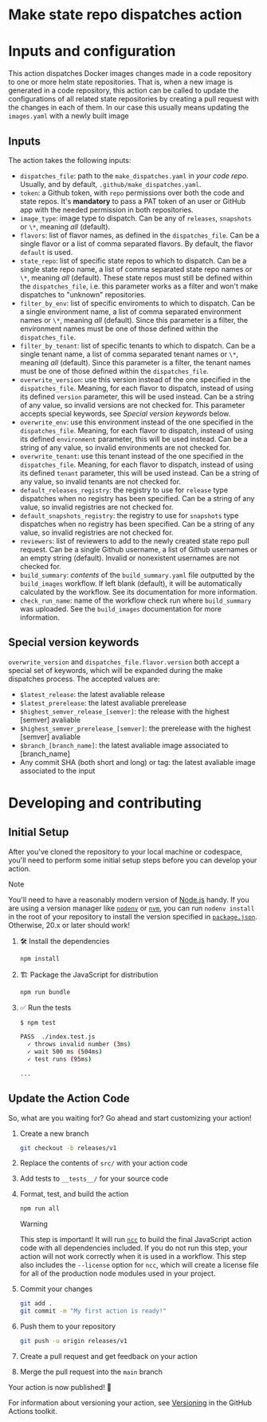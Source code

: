 # Make state repo dispatches action

# Inputs and configuration

This action dispatches Docker images changes made in a code repository to one or more helm state repositories. That is, when a new image is generated in a code repository, this action can be called to update the configurations of all related state repositories by creating a pull request with the changes in each of them. In our case this usually means updating the `images.yaml` with a newly built image

## Inputs

The action takes the following inputs:

- `dispatches_file`: path to the `make_dispatches.yaml` in *your code repo*. Usually, and by default, `.github/make_dispatches.yaml`.
- `token`: a Github token, with `repo` permissions over both the code and state repos. It's **mandatory** to pass a PAT token of an user or GitHub app with the needed permission in both repositories.
- `image_type`: image type to dispatch. Can be any of `releases`, `snapshots` or `\*`, meaning *all* (default).
- `flavors`: list of flavor names, as defined in the `dispatches_file`. Can be a single flavor or a list of comma separated flavors. By default, the flavor `default` is used.
- `state_repo`: list of specific state repos to which to dispatch. Can be a single state repo name, a list of comma separated state repo names or `\*`, meaning *all* (default). These state repos must still be defined within the `dispatches_file`, i.e. this parameter works as a filter and won't make dispatches to "unknown" repositories.
- `filter_by_env`: list of specific enviroments to which to dispatch. Can be a single environment name, a list of comma separated environment names or `\*`, meaning *all* (default). Since this parameter is a filter, the environment names must be one of those defined within the `dispatches_file`.
- `filter_by_tenant`: list of specific tenants to which to dispatch. Can be a single tenant name, a list of comma separated tenant names or `\*`, meaning *all* (default). Since this parameter is a filter, the tenant names must be one of those defined within the `dispatches_file`.
- `overwrite_version`: use this version instead of the one specified in the `dispatches_file`. Meaning, for each flavor to dispatch, instead of using its defined `version` parameter, this will be used instead. Can be a string of any value, so invalid versions are not checked for. This parameter accepts special keywords, see *Special version keywords* below.
- `overwrite_env`: use this environment instead of the one specified in the `dispatches_file`. Meaning, for each flavor to dispatch, instead of using its defined `environment` parameter, this will be used instead. Can be a string of any value, so invalid environments are not checked for.
- `overwrite_tenant`: use this tenant instead of the one specified in the `dispatches_file`. Meaning, for each flavor to dispatch, instead of using its defined `tenant` parameter, this will be used instead. Can be a string of any value, so invalid tenants are not checked for.
- `default_releases_registry`: the registry to use for `release` type dispatches when no registry has been specified. Can be a string of any value, so invalid registries are not checked for.
- `default_snapshots_registry`: the registry to use for `snapshots` type dispatches when no registry has been specified. Can be a string of any value, so invalid registries are not checked for.
- `reviewers`: list of reviewers to add to the newly created state repo pull request. Can be a single Github username, a list of Github usernames or an empty string (default). Invalid or nonexistent usernames are not checked for.
- `build_summary`: *contents* of the `build_summary.yaml` file outputted by the `build_images` workflow. If left blank (default), it will be automatically calculated by the workflow. See its documentation for more information.
- `check_run_name`: name of the workflow check run where `build_summary` was uploaded. See the `build_images` documentation for more information.


## Special version keywords

`overwrite_version` and `dispatches_file.flavor.version` both accept a special set of keywords, which will be expanded during the make dispatches process. The accepted values are:

- `$latest_release`: the latest avaliable release
- `$latest_prerelease`: the latest avaliable prerelease
- `$highest_semver_release_[semver]`: the release with the highest [semver] avaliable
- `$highest_semver_prerelease_[semver]`: the prerelease with the highest [semver] avaliable
- `$branch_[branch_name]`: the latest avaliable image associated to [branch_name]
- Any commit SHA (both short and long) or tag: the latest avaliable image associated to the input


# Developing and contributing

## Initial Setup

After you've cloned the repository to your local machine or codespace, you'll
need to perform some initial setup steps before you can develop your action.

> [!NOTE]
>
> You'll need to have a reasonably modern version of
> [Node.js](https://nodejs.org) handy. If you are using a version manager like
> [`nodenv`](https://github.com/nodenv/nodenv) or
> [`nvm`](https://github.com/nvm-sh/nvm), you can run `nodenv install` in the
> root of your repository to install the version specified in
> [`package.json`](./package.json). Otherwise, 20.x or later should work!

1. :hammer_and_wrench: Install the dependencies

   ```bash
   npm install
   ```

1. :building_construction: Package the JavaScript for distribution

   ```bash
   npm run bundle
   ```

1. :white_check_mark: Run the tests

   ```bash
   $ npm test

   PASS  ./index.test.js
     ✓ throws invalid number (3ms)
     ✓ wait 500 ms (504ms)
     ✓ test runs (95ms)

   ...
   ```

## Update the Action Code

So, what are you waiting for? Go ahead and start customizing your action!

1. Create a new branch

   ```bash
   git checkout -b releases/v1
   ```

1. Replace the contents of `src/` with your action code
1. Add tests to `__tests__/` for your source code
1. Format, test, and build the action

   ```bash
   npm run all
   ```

   > [!WARNING]
   >
   > This step is important! It will run [`ncc`](https://github.com/vercel/ncc)
   > to build the final JavaScript action code with all dependencies included.
   > If you do not run this step, your action will not work correctly when it is
   > used in a workflow. This step also includes the `--license` option for
   > `ncc`, which will create a license file for all of the production node
   > modules used in your project.

1. Commit your changes

   ```bash
   git add .
   git commit -m "My first action is ready!"
   ```

1. Push them to your repository

   ```bash
   git push -u origin releases/v1
   ```

1. Create a pull request and get feedback on your action
1. Merge the pull request into the `main` branch

Your action is now published! :rocket:

For information about versioning your action, see
[Versioning](https://github.com/actions/toolkit/blob/master/docs/action-versioning.md)
in the GitHub Actions toolkit.
